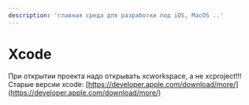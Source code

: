 ```yaml
---
description: 'главная среда для разработки под iOS, MacOS ..'
---
```


# Xcode

При открытии проекта надо открывать xcworkspace, а не xcproject!!!  
Старые версии xcode: [https://developer.apple.com/download/more/](https://developer.apple.com/download/more/)

